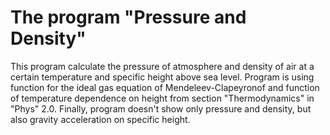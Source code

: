 # The program "Pressure and Density"
This program calculate the pressure of atmosphere and density of air at a certain temperature and specific height above sea level. Program is using function for the ideal gas equation of Mendeleev-Clapeyronof and function of temperature dependence on height from section "Thermodynamics" in "Phys" 2.0. Finally, program doesn't show only pressure and density, but also gravity acceleration on specific height.